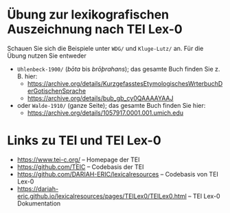# Übung zur lexikografischen Auszeichnung nach TEI Lex-0

Schauen Sie sich die Beispiele unter `WDG/` und `Kluge-Lutz/` an. Für die Übung nutzen Sie entweder

- `Uhlenbeck-1900/` (_bōta_ bis _brōþrahans_); das gesamte Buch finden Sie z. B. hier:
  - https://archive.org/details/KurzgefasstesEtymologischesWrterbuchDerGotischenSprache
  - https://archive.org/details/bub_gb_cy0QAAAAYAAJ
- oder `Walde-1910/` (ganze Seite); das gesamte Buch finden Sie hier:
  - https://archive.org/details/1057917.0001.001.umich.edu

# Links zu TEI und TEI Lex-0

- https://www.tei-c.org/ – Homepage der TEI
- https://github.com/TEIC – Codebasis der TEI
- https://github.com/DARIAH-ERIC/lexicalresources – Codebasis von TEI Lex-0
- https://dariah-eric.github.io/lexicalresources/pages/TEILex0/TEILex0.html – TEI Lex-0 Dokumentation
